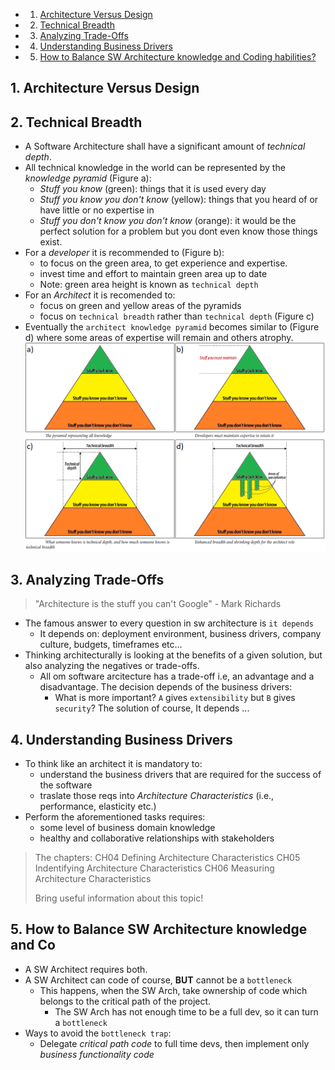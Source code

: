 <!-- vscode-markdown-toc -->
* 1. [Architecture Versus Design](#ArchitectureVersusDesign)
* 2. [Technical Breadth](#TechnicalBreadth)
* 3. [Analyzing Trade-Offs](#AnalyzingTrade-Offs)
* 4. [Understanding Business Drivers](#UnderstandingBusinessDrivers)
* 5. [ How to Balance SW Architecture knowledge and Coding habilities?](#HowtoBalanceSWArchitectureknowledgeandCodinghabilities)

<!-- vscode-markdown-toc-config
	numbering=true
	autoSave=true
	/vscode-markdown-toc-config -->
<!-- /vscode-markdown-toc -->

##  1. <a name='ArchitectureVersusDesign'></a>Architecture Versus Design

##  2. <a name='TechnicalBreadth'></a>Technical Breadth
- A Software Architecture shall have a significant amount of *technical depth*.
- All technical knowledge in the world can be represented by the *knowledge pyramid* (Figure a):
  - *Stuff you know* (green): things that it is used every day
  - *Stuff you know you don't know* (yellow): things that you heard of or have little or no expertise in 
  - *Stuff you don't know you don't know* (orange): it would be the perfect solution for a problem but you dont even know those things exist.
- For a *developer* it is recommended to (Figure b):
  - to focus on the green area, to get experience and expertise.
  - invest time and effort to maintain green area up to date
  - Note: green area height is known as `technical depth`
- For an *Architect* it is recomended to:
  - focus on green and yellow areas of the pyramids
  - focus on `technical breadth` rather than `technical depth` (Figure c)
- Eventually the `architect knowledge pyramid` becomes similar to (Figure d) where some areas of expertise will remain and others atrophy.
![Technical Breadth](uploads/CH02-001.png)  

##  3. <a name='AnalyzingTrade-Offs'></a>Analyzing Trade-Offs

> "Architecture is the stuff you can't Google" - Mark Richards

- The famous answer to every question in sw architecture is `it depends`
  - It depends on: deployment environment, business drivers, company culture, budgets, timeframes etc...
- Thinking architecturally is looking at the benefits of a given solution, but also analyzing the negatives or trade-offs.
  - All om software arcitecture has a trade-off i.e, an advantage and a disadvantage. The decision depends of the business drivers: 
    - What is more important? `A` gives `extensibility` but `B` gives `security`? The solution of course, It depends ...

##  4. <a name='UnderstandingBusinessDrivers'></a>Understanding Business Drivers

- To think like an architect it is mandatory to:
  - understand the business drivers that are required for the success of the software
  - traslate those reqs into *Architecture Characteristics* (i.e., performance, elasticity etc.)
- Perform the aforementioned tasks requires:
  - some level of business domain knowledge
  - healthy and collaborative relationships with stakeholders

> The chapters:
> CH04 Defining Architecture Characteristics
> CH05 Indentifying Architecture Characteristics
> CH06 Measuring Architecture Characteristics
>
> Bring useful information about this topic!

##  5. <a name='HowtoBalanceSWArchitectureknowledgeandCodinghabilities'></a> How to Balance SW Architecture knowledge and Co

- A SW Architect requires both.
- A SW Architect can code of course, **BUT** cannot be a `bottleneck`
  - This happens, when the SW Arch, take ownership of code which belongs to the critical path of the project.
    - The SW Arch has not enough time to be a full dev, so it can turn a `bottleneck`
- Ways to avoid the `bottleneck trap`:
  - Delegate *critical path code* to full time devs, then implement only *business functionality code*